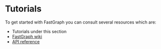 # Tutorials

To get started with FastGraph you can consult several resources which are:
- Tutorials under this section
- [FastGraph wiki](https://github.com/brucificus/FastGraph/wiki)
- [API reference](../api/index.md)